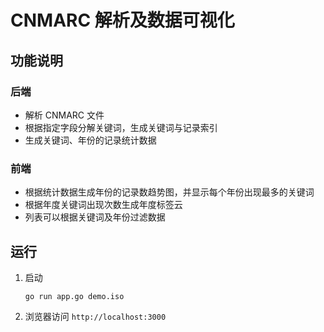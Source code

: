 CNMARC 解析及数据可视化
===

## 功能说明

### 后端
- 解析 CNMARC 文件
- 根据指定字段分解关键词，生成关键词与记录索引
- 生成关键词、年份的记录统计数据

### 前端
- 根据统计数据生成年份的记录数趋势图，并显示每个年份出现最多的关键词
- 根据年度关键词出现次数生成年度标签云
- 列表可以根据关键词及年份过滤数据

## 运行

1. 启动

    ```
    go run app.go demo.iso
    ```

2. 浏览器访问 `http://localhost:3000`
